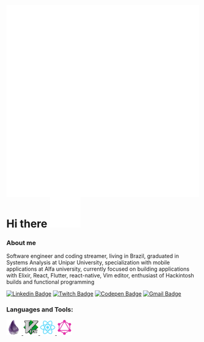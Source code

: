 <img align='right' src="computer.svg">

<h1>Hi there <img src="hello.svg"></h1>

### About me

Software engineer and coding streamer, living in Brazil, graduated in Systems Analysis at Unipar University, specialization with mobile applications at Alfa university, currently focused on building applications with Elixir, React, Flutter, react-native, Vim editor, enthusiast of Hackintosh builds and functional programming

[![Linkedin Badge](https://img.shields.io/badge/-joaomilagres-0277b7?logoColor=white&style=flat-square&logo=Linkedin&link=https://www.linkedin.com/in/joaomilagres/)](https://www.linkedin.com/in/joaomilagres/) [![Twitch Badge](https://img.shields.io/badge/-twitch.tv/joaoantoniomaruti-a96fff?logoColor=white&style=flat-square&logo=Twitch&link=https://twitch.tv/joaoantoniomaruti)](https://twitch.tv/joaoantoniomaruti) [![Codepen Badge](https://img.shields.io/badge/-CodePen-000000?logoColor=white&style=flat-square&logo=Codepen&link=https://codepen.io/joaoantoniomaruti)](https://codepen.io/joaoantoniomaruti) [![Gmail Badge](https://img.shields.io/badge/-joaoantoniomaruti@gmail.com-c14438?style=flat-square&logo=Gmail&logoColor=white&link=mailto:joaoantoniomaruti@gmail.com)](mailto:joaoantoniomaruti@gmail.com)


<h3 align="left">Languages and Tools:</h3>
<p align="left">
  <a href="https://elixir-lang.org/docs.html" target="_blank" rel="noreferrer">
    <img src="https://raw.githubusercontent.com/devicons/devicon/master/icons/elixir/elixir-original.svg" alt="elixir" width="40" height="40"/>
  </a>
  <a href="https://www.vim.org/" target="_blank" rel="noreferrer">
    <img src="https://raw.githubusercontent.com/devicons/devicon/master/icons/vim/vim-original.svg" alt="vim" width="40" height="40"/>
  </a>
  <a href="https://reactjs.org/docs/getting-started.html" target="_blank" rel="noreferrer">
    <img src="https://raw.githubusercontent.com/devicons/devicon/master/icons/react/react-original.svg" alt="react" width="40" height="40"/>
  </a>
  <a href="https://graphql.org/learn/" target="_blank" rel="noreferrer">
    <img src="https://raw.githubusercontent.com/devicons/devicon/master/icons/graphql/graphql-plain.svg" alt="graphql" width="40" height="40"/>
  </a> 
</p>
